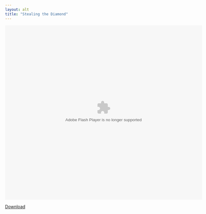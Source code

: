 ```yaml
---
layout: alt
title: "Stealing the Diamond"
---
```


<object width="100" height="100">
    <embed src="stealingthediamondgame.swf" flashvars="" base="" quality="high" allowscriptaccess="always" allowfullscreen="true" bgcolor="" wmode="window" width="650" height="575" type="application/x-shockwave-flash" pluginspage="http://www.macromedia.com/go/getflashplayer">
</object>

<br>

<a href="stealingthediamondgame.swf" download class="btn btn-secondary">Download</a>